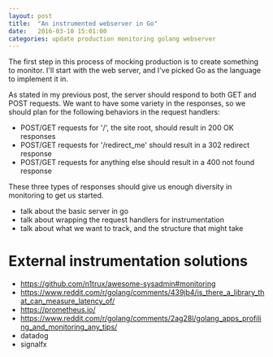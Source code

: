 ```yaml
---
layout: post
title:  "An instrumented webserver in Go"
date:   2016-03-10 15:01:00
categories: update production monitoring golang webserver
---
```

The first step in this process of mocking production is to create something to monitor. I'll start with the web server, and I've picked Go as the language to implement it in.

As stated in my previous post, the server should respond to both GET and POST requests. We want to have some variety in the responses, so we should plan for the following behaviors in the request handlers:

* POST/GET requests for '/', the site root, should result in 200 OK responses
* POST/GET requests for '/redirect_me' should result in a 302 redirect response
* POST/GET requests for anything else should result in a 400 not found response

These three types of responses should give us enough diversity in monitoring to get us started.

- talk about the basic server in go
- talk about wrapping the request handlers for instrumentation
- talk about what we want to track, and the structure that might take


External instrumentation solutions
===
* https://github.com/n1trux/awesome-sysadmin#monitoring
* https://www.reddit.com/r/golang/comments/439jb4/is_there_a_library_that_can_measure_latency_of/
* https://prometheus.io/
* https://www.reddit.com/r/golang/comments/2ag28l/golang_apps_profiling_and_monitoring_any_tips/
* datadog
* signalfx
